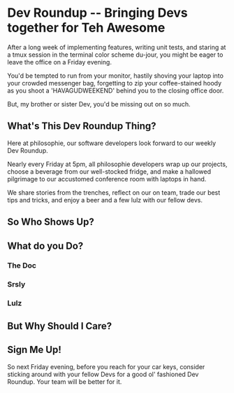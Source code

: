 # Dev Roundup  -- Bringing Devs together for Teh Awesome

After a long week of implementing features, writing unit tests, and
staring at a tmux session in the terminal color scheme du-jour,
you might be eager to leave the office on a Friday evening.

You'd be tempted to run from your monitor, hastily shoving
your laptop into your crowded messenger bag, forgetting
to zip your coffee-stained hoody as you shoot a 'HAVAGUDWEEKEND' behind you
to the closing office door.

But, my brother or sister Dev, you'd be missing out on so much.

## What's This Dev Roundup Thing?

Here at philosophie, our software developers look forward to our weekly Dev
Roundup.

Nearly every Friday at 5pm, all philosophie developers wrap up our
projects, choose a beverage from our well-stocked fridge, and make a hallowed
pilgrimage to our accustomed conference room with laptops in hand.

We share stories from the trenches, reflect on our on team, trade our best
tips and tricks, and enjoy a beer and a few lulz with our fellow devs.

## So Who Shows Up?


## What do you Do?

### The Doc

### Srsly

### Lulz


## But Why Should I Care?


## Sign Me Up!

So next Friday evening, before you reach for your car keys, consider sticking
around with your fellow Devs for a good ol' fashioned Dev Roundup. Your
team will be better for it.
